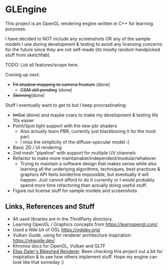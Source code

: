 # GLEngine

This project is an OpenGL rendering engine written in C++ for learning purposes. 

I have decided to NOT include any screenshots OR any of the sample models I use during 
development & testing to avoid any licensing concerns for the future since they are not 
self-made (its mostly random handpicked stuff from sketchfab).

TODO: List all features/scope here.

Coming up next:
* ~~Fit shadow mapping to camera frustum~~ (done)
    * ~~CSM still pending~~ (done)
* ~~Skinning~~(done)

Stuff I eventually want to get to but I keep procrastinating:
* ~~ImGui~~ (done) and maybe cvars to make my development & testing life 10x easier
* Point/Spot light support with the new pbr shaders
    * Also actually learn PBR, currently just blackboxing it for the most part.
    * I miss the simplicity of the diffuse-specular model :(
* Basic 2D / UI rendering 
* 2nd mesh "pipeline" with support for multiple UV channels
* Refactor to make more maintainable/independent/modular/whatever.
    * Trying to maintain a software design that makes sense while also learning all the underlying 
      algorithms, techniques, best practices & graphics API feels borderline impossible, 
      but eventually it will happen. Just cannot afford to do it currently or I would probably spend 
      more time refactoring than actually doing useful stuff. 
* Figure out license stuff for sample models and screenshots

## Links, References and Stuff

* All used libraries are in the ThirdParty directory.
* Learning OpenGL / Graphics concepts from https://learnopengl.com/
* Used a little bit of OGL https://ogldev.org/
* Vulkan Guide, using for renderer architecture inspiration: https://vkguide.dev/
* Khronos docs for OpenGL, Vulkan and GLTF
* [Elias Daler's Bikeshed Renderer](https://github.com/eliasdaler/edbr). Been checking this project out a bit for inspiration & to see how others implement stuff. Hope my engine can look like that someday :)